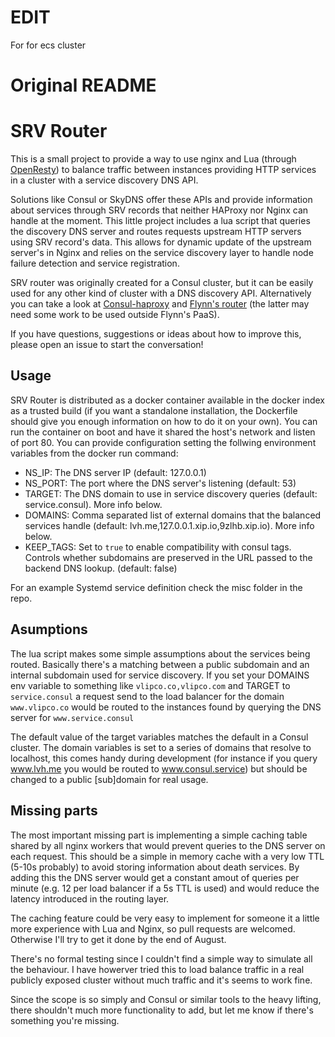 EDIT
===========
For for ecs cluster

Original README
===========================

SRV Router 
==========

This is a small project to provide a way to use nginx and Lua (through [OpenResty](http://openresty.org/)) to balance traffic between instances providing HTTP services in a cluster with a service discovery DNS API. 

Solutions like Consul or SkyDNS offer these APIs and provide information about services through SRV records that neither HAProxy nor Nginx can handle at the moment. This little project includes a lua script that queries the discovery DNS server and routes requests upstream HTTP servers using SRV record's data. This allows for dynamic update of the upstream server's in Nginx and relies on the service discovery layer to handle node failure detection and service registration.

SRV router was originally created for a Consul cluster, but it can be easily used for any other kind of cluster with a DNS discovery API. Alternatively you can take a look at [Consul-haproxy](https://github.com/hashicorp/consul-haproxy) and [Flynn's router](https://github.com/flynn/flynn/tree/master/router) (the latter may need some work to be used outside Flynn's PaaS).

If you have questions, suggestions or ideas about how to improve this, please open an issue to start the conversation!


Usage
-----

SRV Router is distributed as a docker container available in the docker index as a trusted build (if you want a standalone installation, the Dockerfile should give you enough information on how to do it on your own). You can run the container on boot and have it shared the host's network and listen of port 80. You can provide configuration setting the follwing environment variables from the docker run command:

* NS_IP: The DNS server IP (default: 127.0.0.1)
* NS_PORT: The port where the DNS server's listening (default: 53)
* TARGET: The DNS domain to use in service discovery queries (default: service.consul). More info below.
* DOMAINS: Comma separated list of external domains that the balanced services handle (default: lvh.me,127.0.0.1.xip.io,9zlhb.xip.io). More info below.
* KEEP_TAGS: Set to ``true`` to enable compatibility with consul tags.  Controls whether subdomains are preserved in the URL passed to the backend DNS lookup. (default: false)

For an example Systemd service definition check the misc folder in the repo.

Asumptions
----------

The lua script makes some simple assumptions about the services being routed. Basically there's a matching between a public subdomain and an internal subdomain used for service discovery. If you set your DOMAINS env variable to something like `vlipco.co,vlipco.com` and TARGET to `service.consul` a request send to the load balancer for the domain `www.vlipco.co` would be routed to the instances found by querying the DNS server for `www.service.consul`

The default value of the target variables matches the default in a Consul cluster. The domain variables is set to a series of domains that resolve to localhost, this comes handy during development (for instance if you query www.lvh.me you would be routed to www.consul.service) but should be changed to a public [sub]domain for real usage.

Missing parts
-------------

The most important missing part is implementing a simple caching table shared by all nginx workers that would prevent queries to the DNS server on each request. This should be a simple in memory cache with a very low TTL (5-10s probably) to avoid storing information about death services. By adding this the DNS server would get a constant amout of queries per minute (e.g. 12 per load balancer if a 5s TTL is used) and would reduce the latency introduced in the routing layer.

The caching feature could be very easy to implement for someone it a little more experience with Lua and Nginx, so pull requests are welcomed. Otherwise I'll try to get it done by the end of August.

There's no formal testing since I couldn't find a simple way to simulate all the behaviour. I have howerver tried this to load balance traffic in a real publicly exposed cluster without much traffic and it's seems to work fine.

Since the scope is so simply and Consul or similar tools to the heavy lifting, there shouldn't much more functionality to add, but let me know if there's something you're missing.
